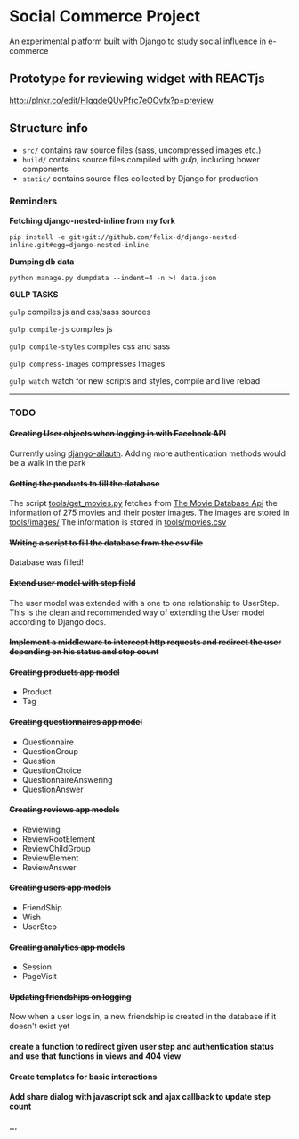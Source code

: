 # Social Commerce Project
An experimental platform built with Django to study social influence in e-commerce

## Prototype for reviewing widget with REACTjs

http://plnkr.co/edit/HIqqdeQUvPfrc7eOOvfx?p=preview

## Structure info

* `src/` contains raw source files (sass, uncompressed images etc.)
* `build/` contains source files compiled with *gulp*, including bower components
* `static/` contains source files collected by Django for production

### Reminders
**Fetching django-nested-inline from my fork**

`pip install -e git+git://github.com/felix-d/django-nested-inline.git#egg=django-nested-inline`

**Dumping db data**

`python manage.py dumpdata --indent=4 -n >! data.json`

**GULP TASKS**

`gulp` compiles js and css/sass sources

`gulp compile-js` compiles js

`gulp compile-styles` compiles css and sass

`gulp compress-images` compresses images

`gulp watch` watch for new scripts and styles, compile and live reload

* * *
### TODO
#### ~~Creating User objects when logging in with Facebook API~~
Currently using [django-allauth](https://github.com/pennersr/django-allauth).
Adding more authentication methods would be a walk in the park
#### ~~Getting the products to fill the database~~
The script [tools/get_movies.py](https://github.com/felix-d/social-commerce-project/blob/master/tools/get_movies.py) fetches from [The Movie Database Api](https://www.themoviedb.org/documentation/api) the information of 275 movies and their poster images.
The images are stored in [tools/images/](https://github.com/felix-d/social-commerce-project/tree/master/tools/images)
The information is stored in [tools/movies.csv](https://github.com/felix-d/social-commerce-project/blob/master/tools/movies.csv#L9)
#### ~~Writing a script to fill the database from the csv file~~
Database was filled!
#### ~~Extend user model with step field~~
The user model was extended with a one to one relationship to UserStep. This is the clean and recommended way of extending the User model
according to Django docs.
#### ~~Implement a middleware to intercept http requests and redirect the user depending on his status and step count~~
#### ~~Creating products app model~~

* Product
* Tag

#### ~~Creating questionnaires app model~~

* Questionnaire
* QuestionGroup
* Question
* QuestionChoice
* QuestionnaireAnswering
* QuestionAnswer

#### ~~Creating reviews app models~~

* Reviewing
* ReviewRootElement
* ReviewChildGroup
* ReviewElement
* ReviewAnswer

#### ~~Creating users app models~~

* FriendShip
* Wish
* UserStep

#### ~~Creating analytics app models~~

* Session
* PageVisit

#### ~~Updating friendships on logging~~

Now when a user logs in, a new friendship is created in the database if it doesn't exist yet

#### create a function to redirect given user step and authentication status and use that functions in views and 404 view
#### Create templates for basic interactions
#### Add share dialog with javascript sdk and ajax callback to update step count
#### ...
